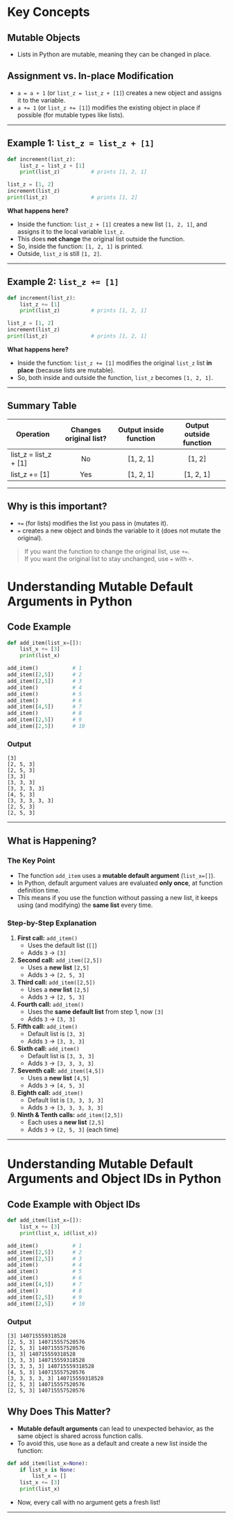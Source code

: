# Key Concepts

## Mutable Objects
- Lists in Python are mutable, meaning they can be changed in place.

## Assignment vs. In-place Modification
- `a = a + 1` (or `list_z = list_z + [1]`) creates a new object and assigns it to the variable.
- `a += 1` (or `list_z += [1]`) modifies the existing object in place if possible (for mutable types like lists).

---

## Example 1: `list_z = list_z + [1]`

```python
def increment(list_z):
    list_z = list_z + [1] 
    print(list_z)          # prints [1, 2, 1]

list_z = [1, 2]
increment(list_z)
print(list_z)              # prints [1, 2]
```

**What happens here?**
- Inside the function: `list_z + [1]` creates a new list `[1, 2, 1]`, and assigns it to the local variable `list_z`.
- This does **not change** the original list outside the function.
- So, inside the function: `[1, 2, 1]` is printed.
- Outside, `list_z` is still `[1, 2]`.

---

## Example 2: `list_z += [1]`

```python
def increment(list_z):
    list_z += [1] 
    print(list_z)          # prints [1, 2, 1]

list_z = [1, 2]
increment(list_z)
print(list_z)              # prints [1, 2, 1]
```

**What happens here?**
- Inside the function: `list_z += [1]` modifies the original `list_z` list **in place** (because lists are mutable).
- So, both inside and outside the function, `list_z` becomes `[1, 2, 1]`.

---

## Summary Table

| Operation                | Changes original list? | Output inside function | Output outside function |
|--------------------------|:---------------------:|:----------------------:|:-----------------------:|
| list_z = list_z + [1]    |         No            |     [1, 2, 1]          |        [1, 2]           |
| list_z += [1]            |        Yes            |     [1, 2, 1]          |      [1, 2, 1]          |

---

## Why is this important?
- `+=` (for lists) modifies the list you pass in (mutates it).
- `=` creates a new object and binds the variable to it (does not mutate the original).

> If you want the function to change the original list, use `+=`.  
> If you want the original list to stay unchanged, use `=` with `+`.




# Understanding Mutable Default Arguments in Python

## Code Example

```python
def add_item(list_x=[]):
    list_x += [3]  
    print(list_x)

add_item()           # 1
add_item([2,5])      # 2
add_item([2,5])      # 3
add_item()           # 4
add_item()           # 5
add_item()           # 6
add_item([4,5])      # 7
add_item()           # 8
add_item([2,5])      # 9
add_item([2,5])      # 10
```

### Output

```
[3]
[2, 5, 3]
[2, 5, 3]
[3, 3]
[3, 3, 3]
[3, 3, 3, 3]
[4, 5, 3]
[3, 3, 3, 3, 3]
[2, 5, 3]
[2, 5, 3]
```

---

## What is Happening?

### The Key Point

- The function `add_item` uses a **mutable default argument** (`list_x=[]`).
- In Python, default argument values are evaluated **only once**, at function definition time.
- This means if you use the function without passing a new list, it keeps using (and modifying) the **same list** every time.

### Step-by-Step Explanation

1. **First call:** `add_item()`
   - Uses the default list (`[]`)
   - Adds `3` → `[3]`
2. **Second call:** `add_item([2,5])`
   - Uses a **new list** `[2,5]`
   - Adds `3` → `[2, 5, 3]`
3. **Third call:** `add_item([2,5])`
   - Uses a **new list** `[2,5]`
   - Adds `3` → `[2, 5, 3]`
4. **Fourth call:** `add_item()`
   - Uses the **same default list** from step 1, now `[3]`
   - Adds `3` → `[3, 3]`
5. **Fifth call:** `add_item()`
   - Default list is `[3, 3]`
   - Adds `3` → `[3, 3, 3]`
6. **Sixth call:** `add_item()`
   - Default list is `[3, 3, 3]`
   - Adds `3` → `[3, 3, 3, 3]`
7. **Seventh call:** `add_item([4,5])`
   - Uses a **new list** `[4,5]`
   - Adds `3` → `[4, 5, 3]`
8. **Eighth call:** `add_item()`
   - Default list is `[3, 3, 3, 3]`
   - Adds `3` → `[3, 3, 3, 3, 3]`
9. **Ninth & Tenth calls:** `add_item([2,5])`
   - Each uses a **new list** `[2,5]`
   - Adds `3` → `[2, 5, 3]` (each time)

--- 




# Understanding Mutable Default Arguments and Object IDs in Python

## Code Example with Object IDs

```python
def add_item(list_x=[]):
    list_x += [3]
    print(list_x, id(list_x))

add_item()           # 1
add_item([2,5])      # 2
add_item([2,5])      # 3
add_item()           # 4
add_item()           # 5
add_item()           # 6
add_item([4,5])      # 7
add_item()           # 8
add_item([2,5])      # 9
add_item([2,5])      # 10
```

### Output

```
[3] 140715559318528
[2, 5, 3] 140715557520576
[2, 5, 3] 140715557520576
[3, 3] 140715559318528
[3, 3, 3] 140715559318528
[3, 3, 3, 3] 140715559318528
[4, 5, 3] 140715557520576
[3, 3, 3, 3, 3] 140715559318528
[2, 5, 3] 140715557520576
[2, 5, 3] 140715557520576
```

## Why Does This Matter?

- **Mutable default arguments** can lead to unexpected behavior, as the same object is shared across function calls.
- To avoid this, use `None` as a default and create a new list inside the function:

```python
def add_item(list_x=None):
    if list_x is None:
        list_x = []
    list_x += [3]
    print(list_x)
```

- Now, every call with no argument gets a fresh list!

---
